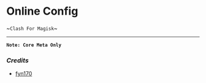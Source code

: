 # Online Config
 ~```Clash For Magisk```~
 
 
 ---
 **``Note: Core Meta Only``**
 
 
### *Credits*
- [fyn170](https://github.com/fyn170/conf-cfm)
